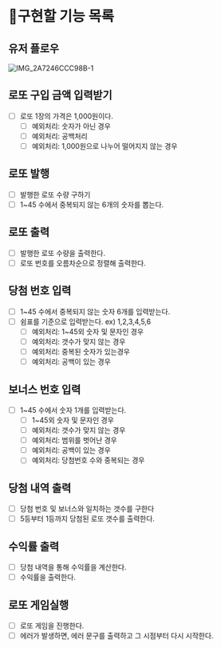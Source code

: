 # 📝구현할 기능 목록

## 유저 플로우

![IMG_2A7246CCC98B-1](https://github.com/GDSC-Hongik/2023-2-OC-Java-Study/assets/66353672/82072f95-5682-40af-923c-df8023908b5d)

## 로또 구입 금액 입력받기

- [ ]  로또 1장의 가격은 1,000원이다.
    - [ ]  예외처리: 숫자가 아닌 경우
    - [ ]  예외처리: 공백처리
    - [ ]  예외처리: 1,000원으로 나누어 떨어지지 않는 경우

## 로또 발행

- [ ]  발행한 로또 수량 구하기
- [ ]  1~45 수에서 중복되지 않는 6개의 숫자를 뽑는다.

## 로또 출력

- [ ]  발행한 로또 수량을 출력한다.
- [ ]  로또 번호를 오름차순으로 정렬해 출력한다.

## 당첨 번호 입력

- [ ]  1~45 수에서 중복되지 않는 숫자 6개를 입력받는다.
- [ ]  쉼표를 기준으로 입력받는다. ex) 1,2,3,4,5,6
    - [ ]  예외처리: 1~45외 숫자 및 문자인 경우
    - [ ]  예외처리: 갯수가 맞지 않는 경우
    - [ ]  예외처리: 중복된 숫자가 있는경우
    - [ ]  예외처리: 공백이 있는 경우

## 보너스 번호 입력

- [ ]  1~45 수에서 숫자 1개를 입력받는다.
    - [ ]  1~45외 숫자 및 문자인 경우
    - [ ]  예외처리: 갯수가 맞지 않는 경우
    - [ ]  예외처리: 범위를 벗어난 경우
    - [ ]  예외처리: 공백이 있는 경우
    - [ ]  예외처리: 당첨번호 수와 중복되는 경우

## 당첨 내역 출력

- [ ]  당첨 번호 및 보너스와 일치하는 갯수를 구한다
- [ ]  5등부터 1등까지 당첨된 로또 갯수를 출력한다.

## 수익률 출력

- [ ]  당첨 내역을 통해 수익률을 계산한다.
- [ ]  수익률을 출력한다.

## 로또 게임실행

- [ ]  로또 게임을 진행한다.
- [ ]  에러가 발생하면, 에러 문구를 출력하고 그 시점부터 다시 시작한다.